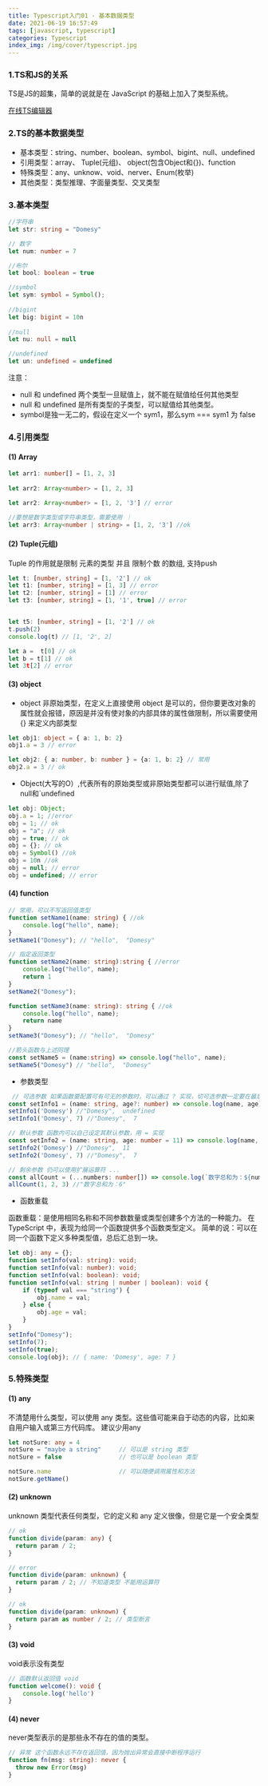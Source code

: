 ```yaml
---
title: Typescript入门01 - 基本数据类型
date: 2021-06-19 16:57:49
tags: [javascript, typescript]
categories: Typescript
index_img: /img/cover/typescript.jpg
---
```


### 1.TS和JS的关系
TS是JS的超集，简单的说就是在 JavaScript 的基础上加入了类型系统。

[在线TS编辑器](https://www.typescriptlang.org/zh/play)

### 2.TS的基本数据类型
* 基本类型：string、number、boolean、symbol、bigint、null、undefined
* 引用类型：array、 Tuple(元组)、 object(包含Object和{})、function
* 特殊类型：any、unknow、void、nerver、Enum(枚举)
* 其他类型：类型推理、字面量类型、交叉类型

### 3.基本类型
```ts
//字符串
let str: string = "Domesy"

// 数字
let num: number = 7

//布尔
let bool: boolean = true

//symbol
let sym: symbol = Symbol();
    
//bigint
let big: bigint = 10n
    
//null
let nu: null = null

//undefined
let un: undefined = undefined

```
注意：
- null 和 undefined 两个类型一旦赋值上，就不能在赋值给任何其他类型
- null 和 undefined 是所有类型的子类型，可以赋值给其他类型。
- symbol是独一无二的，假设在定义一个 sym1，那么sym === sym1 为 false


### 4.引用类型
#### (1) Array
```ts
let arr1: number[] = [1, 2, 3]
    
let arr2: Array<number> = [1, 2, 3]

let arr2: Array<number> = [1, 2, '3'] // error

//要想是数字类型或字符串类型，需要使用 ｜
let arr3: Array<number | string> = [1, 2, '3'] //ok
```

#### (2) Tuple(元组)
Tuple 的作用就是限制 元素的类型 并且 限制个数 的数组, 支持push
```ts
let t: [number, string] = [1, '2'] // ok
let t1: [number, string] = [1, 3] // error
let t2: [number, string] = [1] // error
let t3: [number, string] = [1, '1', true] // error


let t5: [number, string] = [1, '2'] // ok
t.push(2)
console.log(t) // [1, '2', 2]

let a =  t[0] // ok
let b = t[1] // ok
let 3t[2] // error
```

#### (3) object
+ object 非原始类型，在定义上直接使用 object 是可以的，但你要更改对象的属性就会报错，原因是并没有使对象的内部具体的属性做限制，所以需要使用 {} 来定义内部类型

```ts
let obj1: object = { a: 1, b: 2}
obj1.a = 3 // error

let obj2: { a: number, b: number } = {a: 1, b: 2} // 常用
obj2.a = 3 // ok
```
+ Object(大写的O）,代表所有的原始类型或非原始类型都可以进行赋值,除了null和`undefined

```ts
let obj: Object;
obj.a = 1; //error
obj = 1; // ok
obj = "a"; // ok
obj = true; // ok
obj = {}; // ok
obj = Symbol() //ok
obj = 10n //ok
obj = null; // error
obj = undefined; // error
```

####  (4) function

```ts
// 常用，可以不写返回值类型
function setName1(name: string) { //ok
    console.log("hello", name);
}
setName1("Domesy"); // "hello",  "Domesy"

// 指定返回类型
function setName2(name: string):string { //error
    console.log("hello", name);
    return 1
}
setName2("Domesy");

function setName3(name: string): string { //ok
    console.log("hello", name);
    return name
}
setName3("Domesy"); // "hello",  "Domesy"

//箭头函数与上述同理
const setName5 = (name:string) => console.log("hello", name);
setName5("Domesy") // "hello",  "Domesy"
```

* 参数类型

```ts
 // 可选参数 如果函数要配置可有可无的参数时，可以通过 ? 实现，切可选参数一定要在最后面
const setInfo1 = (name: string, age?: number) => console.log(name, age)
setInfo1('Domesy') //"Domesy",  undefined
setInfo1('Domesy', 7) //"Domesy",  7

// 默认参数 函数内可以自己设定其默认参数，用 = 实现
const setInfo2 = (name: string, age: number = 11) => console.log(name, age)
setInfo2('Domesy') //"Domesy",  11
setInfo2('Domesy', 7) //"Domesy",  7

// 剩余参数 仍可以使用扩展运算符 ...
const allCount = (...numbers: number[]) => console.log(`数字总和为：${numbers.reduce((val, item) => (val += item), 0)}`)
allCount(1, 2, 3) //"数字总和为：6"
```

* 函数重载

函数重载：是使用相同名称和不同参数数量或类型创建多个方法的一种能力。 在 TypeScript 中，表现为给同一个函数提供多个函数类型定义。 简单的说：可以在同一个函数下定义多种类型值，总后汇总到一块。
```ts
let obj: any = {};
function setInfo(val: string): void;
function setInfo(val: number): void;
function setInfo(val: boolean): void;
function setInfo(val: string | number | boolean): void {
    if (typeof val === "string") {
        obj.name = val;
    } else {
        obj.age = val;
    }
}
setInfo("Domesy");
setInfo(7);
setInfo(true);
console.log(obj); // { name: 'Domesy', age: 7 }

```

### 5.特殊类型
#### (1) any
不清楚用什么类型，可以使用 any 类型。这些值可能来自于动态的内容，比如来自用户输入或第三方代码库。
建议少用any
```ts
let notSure: any = 4
notSure = "maybe a string"     // 可以是 string 类型
notSure = false                // 也可以是 boolean 类型

notSure.name                   // 可以随便调用属性和方法
notSure.getName()
```

#### (2) unknown
unknown 类型代表任何类型，它的定义和 any 定义很像，但是它是一个安全类型
```ts
// ok
function divide(param: any) { 
  return param / 2;
}

// error 
function divide(param: unknown) { 
  return param / 2; // 不知道类型 不能用运算符
}

// ok
function divide(param: unknown) {
  return param as number / 2; // 类型断言
}
```

#### (3) void
void表示没有类型
```ts
// 函数默认返回值 void
function welcome(): void {
    console.log('hello')
}
```

#### (4) never
never类型表示的是那些永不存在的值的类型。
```ts
// 异常 这个函数永远不存在返回值，因为抛出异常会直接中断程序运行
function fn(msg: string): never { 
  throw new Error(msg)
}
```
